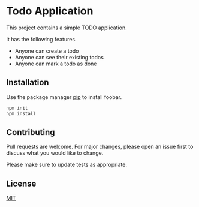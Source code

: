 # Todo Application

This project contains a simple TODO application.

It has the following features.
- Anyone can create a todo
- Anyone can see their existing todos
- Anyone can mark a todo as done

## Installation

Use the package manager [pip](https://pip.pypa.io/en/stable/) to install foobar.

```bash
npm init
npm install
```

## Contributing

Pull requests are welcome. For major changes, please open an issue first
to discuss what you would like to change.

Please make sure to update tests as appropriate.

## License

[MIT](https://choosealicense.com/licenses/mit/)